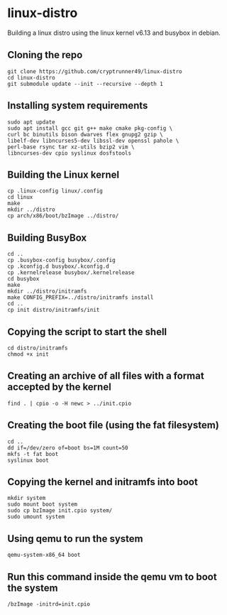 # linux-distro

Building a linux distro using the linux kernel v6.13 and busybox in debian.

## Cloning the repo
```
git clone https://github.com/cryptrunner49/linux-distro
cd linux-distro
git submodule update --init --recursive --depth 1
```

## Installing system requirements
```
sudo apt update
sudo apt install gcc git g++ make cmake pkg-config \
curl bc binutils bison dwarves flex gnupg2 gzip \
libelf-dev libncurses5-dev libssl-dev openssl pahole \
perl-base rsync tar xz-utils bzip2 vim \
libncurses-dev cpio syslinux dosfstools
```

## Building the Linux kernel
```
cp .linux-config linux/.config
cd linux
make
mkdir ../distro
cp arch/x86/boot/bzImage ../distro/
```

## Building BusyBox
```
cd ..
cp .busybox-config busybox/.config
cp .kconfig.d busybox/.kconfig.d
cp .kernelrelease busybox/.kernelrelease
cd busybox
make
mkdir ../distro/initramfs
make CONFIG_PREFIX=../distro/initramfs install
cd ..
cp init distro/initramfs/init
```
## Copying the script to start the shell
```
cd distro/initramfs
chmod +x init
```

## Creating an archive of all files with a format accepted by the kernel
```
find . | cpio -o -H newc > ../init.cpio
```

## Creating the boot file (using the fat filesystem)
```
cd ..
dd if=/dev/zero of=boot bs=1M count=50
mkfs -t fat boot
syslinux boot
```

## Copying the kernel and initramfs into boot
```
mkdir system
sudo mount boot system
sudo cp bzImage init.cpio system/
sudo umount system
```

## Using qemu to run the system
```
qemu-system-x86_64 boot
```

## Run this command inside the qemu vm to boot the system
```
/bzImage -initrd=init.cpio
```
